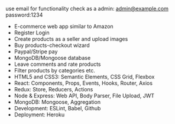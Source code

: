 use email for functionality check as a admin: admin@example.com password:1234
- E-commerce web app similar to Amazon
- Register Login
- Create products as a seller and upload images
- Buy products-checkout wizard
- Paypal/Stripe pay
- MongoDB/Mongoose database 
- Leave comments and rate products 
- Filter products by categories etc.
- HTML5 and CSS3: Semantic Elements, CSS Grid, Flexbox
- React: Components, Props, Events, Hooks, Router, Axios
- Redux: Store, Reducers, Actions
- Node & Express: Web API, Body Parser, File Upload, JWT
- MongoDB: Mongoose, Aggregation
- Development: ESLint, Babel, Github
- Deployment: Heroku
